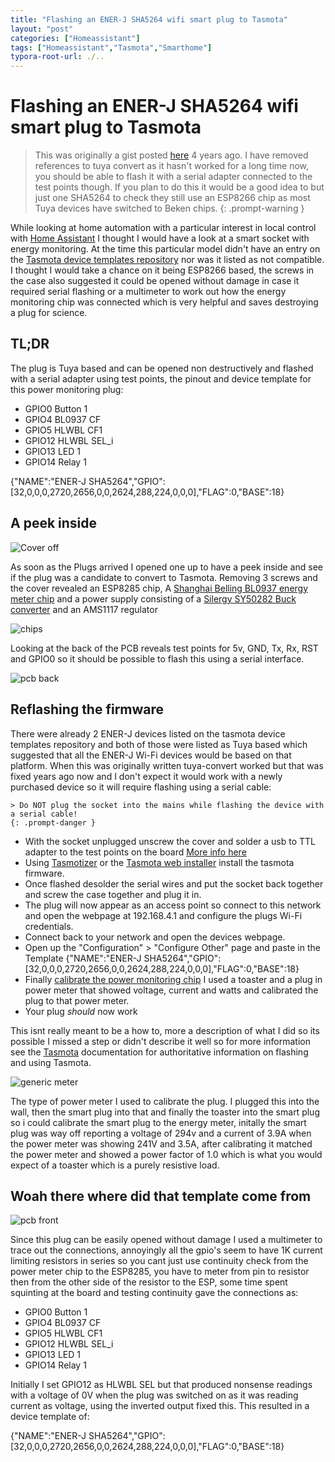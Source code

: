 ```yaml
---
title: "Flashing an ENER-J SHA5264 wifi smart plug to Tasmota"
layout: "post"
categories: ["Homeassistant"]
tags: ["Homeassistant","Tasmota","Smarthome"]
typora-root-url: ./..
---
```


# Flashing an ENER-J SHA5264 wifi smart plug to Tasmota


> This was originally a gist posted [here](https://gist.github.com/en4rab/6bc83b2c9f850ea29eeaa5f1833a21fd) 4 years ago.
> I have removed references to tuya convert as it hasn't worked for a long time now, you should be able to flash it with a serial adapter connected to the test points though.
> If you plan to do this it would be a good idea to but just one SHA5264 to check they still use an ESP8266 chip as most Tuya devices have switched to Beken chips.
> {: .prompt-warning }

While looking at home automation with a particular interest in local control with [Home Assistant](https://www.home-assistant.io/) I thought I would have a look at a smart socket with energy monitoring.
At the time this particular model didn't have an entry on the [Tasmota device templates repository](https://templates.blakadder.com/index.html) nor was it listed as not compatible. I thought I would take a chance on it being ESP8266 based, the screws in the case also suggested it could be opened without damage in case it required serial flashing or a multimeter to work out how the energy monitoring chip was connected which is very helpful and saves destroying a plug for science.

## TL;DR
 The plug is Tuya based and can be opened non destructively and flashed with a serial adapter using test points, the pinout and device template for this power monitoring plug:

* GPIO0    Button 1
* GPIO4    BL0937 CF
* GPIO5    HLWBL CF1
* GPIO12   HLWBL SEL_i
* GPIO13   LED 1
* GPIO14   Relay 1

{"NAME":"ENER-J SHA5264","GPIO":[32,0,0,0,2720,2656,0,0,2624,288,224,0,0,0],"FLAG":0,"BASE":18}

## A peek inside

![Cover off](/assets/posts/2024-08-12-ENER-J-SHA5264-Tasmota/01-cover-off.jpg)

As soon as the Plugs arrived I opened one up to have a peek inside and see if the plug was a candidate to convert to Tasmota.
Removing 3 screws and the cover revealed an ESP8285 chip, A [Shanghai Belling BL0937 energy meter chip](https://www.belling.com.cn/media/file_object/bel_product/BL0937/datasheet/BL0937_V1.02_en.pdf) 
and a power supply consisting of a [Silergy SY50282 Buck converter](https://datasheet.lcsc.com/szlcsc/1811051521_Silergy-Corp-SY50282FAC_C178237.pdf) and an AMS1117 regulator 

![chips](/assets/posts/2024-08-12-ENER-J-SHA5264-Tasmota/02-chips.jpg)

Looking at the back of the PCB reveals test points for 5v, GND, Tx, Rx, RST and GPIO0 so it should be possible to flash this using a serial interface.

![pcb back](/assets/posts/2024-08-12-ENER-J-SHA5264-Tasmota/03-pcb-back.jpg)

## Reflashing the firmware

There were already 2 ENER-J devices listed on the tasmota device templates repository and both of those were listed as Tuya based which suggested that all the ENER-J Wi-Fi devices would be based on that platform. When this was originally written tuya-convert worked but that was fixed years ago now and I don't expect it would work with a newly purchased device so it will require flashing using a serial cable: 

```
> Do NOT plug the socket into the mains while flashing the device with a serial cable!
{: .prompt-danger }
```

+ With the socket unplugged unscrew the cover and solder a usb to TTL adapter to the test points on the board [More info here](https://tasmota.github.io/docs/Getting-Started/) 
+ Using [Tasmotizer](https://github.com/tasmota/tasmotizer) or the [Tasmota web installer](https://tasmota.github.io/install/) install the tasmota firmware.
+ Once flashed desolder the serial wires and put the socket back together and screw the case together and plug it in.
+ The plug will now appear as an access point so connect to this network and open the webpage at 192.168.4.1 and configure the plugs Wi-Fi credentials.
+ Connect back to your network and open the devices webpage.
+ Open up the "Configuration" > "Configure Other" page and paste in the Template {"NAME":"ENER-J SHA5264","GPIO":[32,0,0,0,2720,2656,0,0,2624,288,224,0,0,0],"FLAG":0,"BASE":18}
+ Finally [calibrate the power monitoring chip](https://tasmota.github.io/docs/Power-Monitoring-Calibration/) I used a toaster and a plug in power meter that showed voltage, current and watts and calibrated the plug to that power meter. 
+ Your plug *should* now work

This isnt really meant to be a how to, more a description of what I did so its possible I missed a step or didn't describe it well so for more information see the [Tasmota](https://tasmota.github.io/docs/ "Tasmota Homepage") documentation for authoritative information on flashing and using Tasmota.

![generic meter](/assets/posts/2024-08-12-ENER-J-SHA5264-Tasmota/04-power-meter.jpg)

The type of power meter I used to calibrate the plug. 
I plugged this into the wall, then the smart plug into that and finally the toaster into the smart plug so i could calibrate the smart plug to the energy meter, initally the smart plug was way off reporting a voltage of 294v and a current of 3.9A when the power meter was showing 241V and 3.5A, after calibrating it matched the power meter and showed a power factor of 1.0 which is what you would expect of a toaster which is a purely resistive load.

## Woah there where did that template come from

![pcb front](/assets/posts/2024-08-12-ENER-J-SHA5264-Tasmota/05-pcb-front.jpg)

Since this plug can be easily opened without damage I used a multimeter to trace out the connections, annoyingly all the gpio's seem to have 1K current limiting resistors in series so you cant just use continuity check from the power meter chip to the ESP8285, you have to meter from pin to resistor then from the other side of the resistor to the ESP, some time spent squinting at the board and testing continuity gave the connections as:
* GPIO0    Button 1
* GPIO4    BL0937 CF
* GPIO5    HLWBL CF1
* GPIO12   HLWBL SEL_i
* GPIO13   LED 1
* GPIO14   Relay 1 

Initially I set GPIO12 as HLWBL SEL but that produced nonsense readings with a voltage of 0V when the plug was switched on as it was reading current as voltage, using the inverted output fixed this.
This resulted in a device template of:

{"NAME":"ENER-J SHA5264","GPIO":[32,0,0,0,2720,2656,0,0,2624,288,224,0,0,0],"FLAG":0,"BASE":18}
